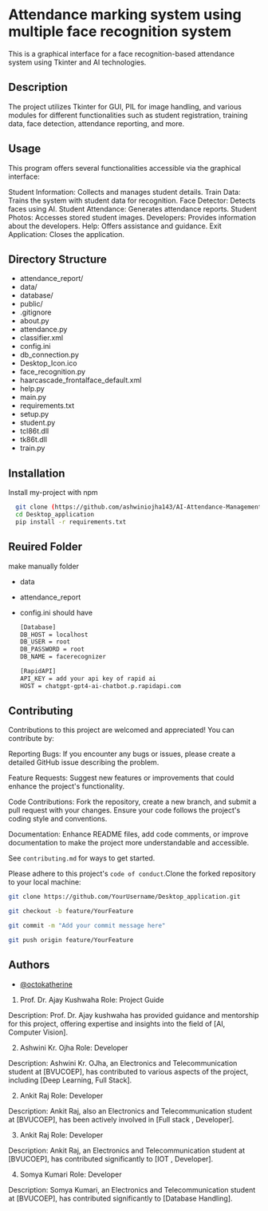 
# Attendance marking system using multiple face recognition system
This is a graphical interface for a face recognition-based attendance system using Tkinter and AI technologies.



## Description
The project utilizes Tkinter for GUI, PIL for image handling, and various modules for different functionalities such as student registration, training data, face detection, attendance reporting, and more.

## Usage
This program offers several functionalities accessible via the graphical interface:

Student Information: Collects and manages student details.
Train Data: Trains the system with student data for recognition.
Face Detector: Detects faces using AI.
Student Attendance: Generates attendance reports.
Student Photos: Accesses stored student images.
Developers: Provides information about the developers.
Help: Offers assistance and guidance.
Exit Application: Closes the application.

## Directory Structure
- attendance_report/
- data/
- database/
- public/
- .gitignore
- about.py
- attendance.py
- classifier.xml
- config.ini
- db_connection.py
- Desktop_Icon.ico
- face_recognition.py
- haarcascade_frontalface_default.xml
- help.py
- main.py
- requirements.txt
- setup.py
- student.py
- tcl86t.dll
- tk86t.dll
- train.py



## Installation
Install my-project with npm

```bash
  git clone (https://github.com/ashwiniojha143/AI-Attendance-Management-System)
  cd Desktop_application
  pip install -r requirements.txt

```

## Reuired Folder 
make manually folder 
- data
- attendance_report
- config.ini should have 
  
  ```bash
  [Database]
  DB_HOST = localhost
  DB_USER = root
  DB_PASSWORD = root
  DB_NAME = facerecognizer

  [RapidAPI]
  API_KEY = add your api key of rapid ai
  HOST = chatgpt-gpt4-ai-chatbot.p.rapidapi.com

  ```
    
    
## Contributing
Contributions to this project are welcomed and appreciated! You can contribute by:

Reporting Bugs: If you encounter any bugs or issues, please create a detailed GitHub issue describing the problem.

Feature Requests: Suggest new features or improvements that could enhance the project's functionality.

Code Contributions: Fork the repository, create a new branch, and submit a pull request with your changes. Ensure your code follows the project's coding style and conventions.

Documentation: Enhance README files, add code comments, or improve documentation to make the project more understandable and accessible.

See `contributing.md` for ways to get started.

Please adhere to this project's `code of conduct`.Clone the forked repository to your local machine:
```bash
git clone https://github.com/YourUsername/Desktop_application.git

git checkout -b feature/YourFeature

git commit -m "Add your commit message here"

git push origin feature/YourFeature


```


## Authors
- [@octokatherine](https://www.github.com/octokatherine)

1. Prof. Dr. Ajay Kushwaha
Role: Project Guide

Description: Prof. Dr. Ajay kushwaha has provided guidance and mentorship for this project, offering expertise and insights into the field of [AI, Computer Vision].

2. Ashwini Kr. Ojha
Role: Developer

Description: Ashwini Kr. OJha, an Electronics and Telecommunication student at [BVUCOEP], has contributed to various aspects of the project, including [Deep Learning, Full Stack].

2. Ankit Raj
Role: Developer

Description: Ankit Raj, also an Electronics and Telecommunication student at [BVUCOEP], has been actively involved in [Full stack , Developer].

3. Ankit Raj
Role: Developer

Description: Ankit Raj, an Electronics and Telecommunication student at [BVUCOEP], has contributed significantly to [IOT , Developer].

4. Somya Kumari
Role: Developer

Description: Somya Kumari, an Electronics and Telecommunication student at [BVUCOEP], has contributed significantly to [Database Handling].
